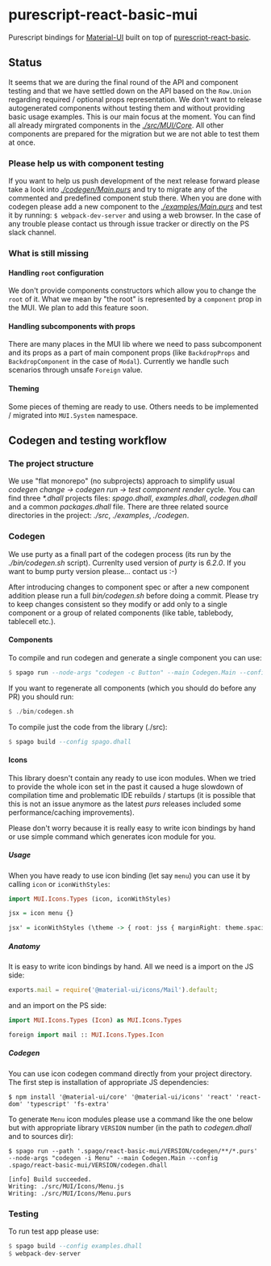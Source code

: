 # purescript-react-basic-mui

Purescript bindings for [Material-UI](https://material-ui.com/) built on top of [purescript-react-basic](https://github.com/lumihq/purescript-react-basic).

## Status

It seems that we are during the final round of the API and component testing and that we have settled down on the API based on the `Row.Union` regarding required / optional props representation. We don't want to release autogenerated components without testing them and without providing basic usage examples. This is our main focus at the moment.
You can find all already mirgrated components in the [_./src/MUI/Core_](./src/MUI/Core). All other components are prepared for the migration but we are not able to test them at once.

### Please help us with component testing

If you want to help us push development of the next release forward please take a look into [_./codegen/Main.purs_](./codegen/Main.purs) and try to migrate any of the commented and predefined component stub there. When you are done with codegen please add a new component to the [_./examples/Main.purs_](./examples/Main.purs) and test it by running: `$ webpack-dev-server` and using a web browser.
In the case of any trouble please contact us through issue tracker or directly on the PS slack channel.

### What is still missing

#### Handling `root` configuration

We don't provide components constructors which allow you to change the `root` of it. What we mean by "the root" is represented by a `component` prop in the MUI. We plan to add this feature soon.

#### Handling subcomponents with props

There are many places in the MUI lib where we need to pass subcomponent and its props as a part of main component props (like `BackdropProps` and `BackdropComponent` in the case of `Modal`). Currently we handle such scenarios through unsafe `Foreign` value.

#### Theming

Some pieces of theming are ready to use. Others needs to be implemented / migrated into `MUI.System` namespace.

## Codegen and testing workflow

### The project structure

We use "flat monorepo" (no subprojects) approach to simplify usual _codegen change -> codegen run -> test component render_ cycle. You can find three _*.dhall_ projects files: _spago.dhall_, _examples.dhall_, _codegen.dhall_ and a common _packages.dhall_ file. There are three related source directories in the project: _./src_, _./examples_, _./codegen_.

### Codegen

We use purty as a finall part of the codegen process (its run by the _./bin/codegen.sh_ script). Currenlty used version of _purty_ is _6.2.0_. If you want to bump purty version please... contact us :-)

After introducing changes to component spec or after a new component addition please run a full _bin/codegen.sh_ before doing a commit. Please try to keep changes consistent so they modify or add only to a single component or a group of related components (like table, tablebody, tablecell etc.).

#### Components


To compile and run codegen and generate a single component you can use:

```purescript
$ spago run --node-args "codegen -c Button" --main Codegen.Main --config codegen.dhall
```

If you want to regenerate all components (which you should do before any PR) you should run:

```purescript
$ ./bin/codegen.sh
```

To compile just the code from the library (./src):

```purescript
$ spago build --config spago.dhall
```

#### Icons

This library doesn't contain any ready to use icon modules. When we tried to provide the whole icon set in the past it caused a huge slowdown of compilation time and problematic IDE rebuilds / startups (it is possible that this is not an issue anymore as the latest _purs_ releases included some performance/caching improvements).

Please don't worry because it is really easy to write icon bindings by hand or use simple command which generates icon module for you.

##### Usage

When you have ready to use icon binding (let say `menu`) you can use it by calling `icon` or `iconWithStyles`:

```purescript
import MUI.Icons.Types (icon, iconWithStyles)

jsx = icon menu {}

jsx' = iconWithStyles (\theme -> { root: jss { marginRight: theme.spacing 2.0 }}) menu {}
```

##### Anatomy

It is easy to write icon bindings by hand. All we need is a import on the JS side:

```javascript
exports.mail = require('@material-ui/icons/Mail').default;
```

and an import on the PS side:

```purescript
import MUI.Icons.Types (Icon) as MUI.Icons.Types

foreign import mail :: MUI.Icons.Types.Icon
```

##### Codegen

You can use icon codegen command directly from your project directory. The first step is installation of appropriate JS dependencies:

```
$ npm install '@material-ui/core' '@material-ui/icons' 'react' 'react-dom' 'typescript' 'fs-extra'
```

To generate `Menu` icon modules please use a command like the one below but with appropriate library `VERSION` number (in the path to _codegen.dhall_ and to sources dir):

```
$ spago run --path '.spago/react-basic-mui/VERSION/codegen/**/*.purs' --node-args "codegen -i Menu" --main Codegen.Main --config .spago/react-basic-mui/VERSION/codegen.dhall

[info] Build succeeded.
Writing: ./src/MUI/Icons/Menu.js
Writing: ./src/MUI/Icons/Menu.purs
```

### Testing

To run test app please use:

```purescript
$ spago build --config examples.dhall
$ webpack-dev-server
```
